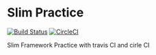 # Slim Practice

[![Build Status](https://travis-ci.org/MilesChou/slim-practice.svg?branch=master)](https://travis-ci.org/MilesChou/slim-practice)
[![CircleCI](https://circleci.com/gh/kaihanch/slim-practice/tree/feature-circle-ci.svg?style=svg)](https://circleci.com/gh/kaihanch/slim-practice/tree/feature-circle-ci)

Slim Framework Practice with travis CI and cirle CI
